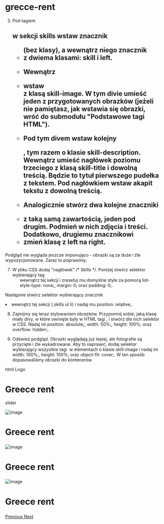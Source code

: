 # grecce-rent

3. Pod tagiem <h2> w sekcji skills wstaw znacznik <ul> (bez klasy), a wewnątrz niego znacznik <li> z dwiema klasami: skill i left.


4. Wewnątrz <li> wstaw <div> z klasą skill-image. W tym divie umieść jeden z przygotowanych obrazków (jeżeli nie pamiętasz, jak wstawia się obrazki, wróć do submodułu "Podstawowe tagi HTML").


5. Pod tym divem wstaw kolejny <div>, tym razem o klasie skill-description. Wewnątrz umieść nagłówek poziomu trzeciego z klasą skill-title i dowolną treścią. Będzie to tytuł pierwszego pudełka z tekstem. Pod nagłówkiem wstaw akapit tekstu z dowolną treścią.


6. Analogicznie stwórz dwa kolejne znaczniki <li> z taką samą zawartością, jeden pod drugim. Podmień w nich zdjęcia i treści. Dodatkowo, drugiemu znacznikowi <li> zmień klasę z left na right.

Podgląd nie wygląda jeszcze imponująco - obrazki są za duże i źle wypozycjonowane. Zaraz to poprawimy.

7. W pliku CSS dodaj "nagłówek" /* Skills */. Poniżej stwórz selektor wybierający tag <ul> wewnątrz tej sekcji i zresetuj mu domyślne style za pomocą list-style-type: none;, margin: 0; oraz padding: 0;.


Następnie stwórz selektor wybierający znacznik <li> wewnątrz tej sekcji (.skills ul li) i nadaj mu position: relative;.

8. Zajmijmy się teraz stylowaniem obrazków. Przypomnij sobie, jaką klasę miały divy, w które owinięte były w HTML tagi <img>, i stwórz dla nich selektor w CSS. Nadaj im position: absolute;, width: 50%;, height: 100%; oraz overflow: hidden;.


9. Odśwież podgląd. Obrazki wyglądają już lepiej, ale fotografie są przycięte i źle wykadrowane. Aby to naprawić, dodaj selektor wybierający wszystkie tagi <img> w elementach o klasie skill-image i nadaj im width: 100%;, height: 100%; oraz object-fit: cover;. W ten sposób dopasowaliśmy obrazki do kontenerów.




html Logo

<div class="blog">
  <div class="container">
    <h1 class="logo">Greece rent</h1>
    <main class="wrapper">



slider
<div id="main-slider" class="carousel slide" data-ride="carousel">
    <div class="carousel-inner">
        <div class="carousel-item active">
            <img class="w-100" src="https://i.postimg.cc/j58JcVCw/MB.jpg" alt="image">
            <div class="carousel-caption">
                <h1 class="logo">Greece rent</h1>
                <h4></h4>
                <h3></h3>
            </div>
        </div>
    <div class="carousel-item">
        <img class="w-100" src="https://i.postimg.cc/Xq37gRH6/MW1.jpg" alt="image">
        <div class="carousel-caption">
                <h1 class="logo">Greece rent</h1>
                <h4></h4>
                <h3></h3>
        </div>
    </div>
    <div class="carousel-item">
        <img class="w-100" src="https://i.postimg.cc/TwtHkmQ2/MW3.jpg" alt="image">
        <div class="carousel-caption">
                <h1 class="logo">Greece rent</h1>
                <h4></h4>
                <h3></h3>
        </div>
    </div>
</div>
    <a class="carousel-control-prev" href="#main-slider" role="button" data-slide="prev">
        <span class="carousel-control-prev-icon" aria-hidden="true"></span>
        <span class="sr-only">Previous</span>
    </a>
    <a class="carousel-control-next" href="#main-slider" role="button" data-slide="next">
        <span class="carousel-control-next-icon" aria-hidden="true"></span>
        <span class="sr-only">Next</span>
    </a>
</div>
